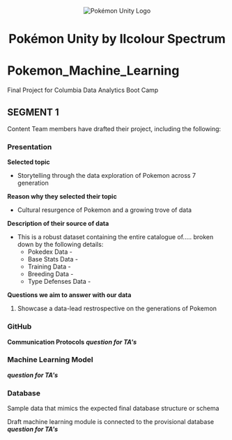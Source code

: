 <p align="center">
  <img alt="Pokémon Unity Logo" src="https://styles.redditmedia.com/t5_39moy/styles/bannerPositionedImage_6is405sk53j01.png" />
  <h1 align="center">Pokémon Unity by IIcolour Spectrum</h1>
  <p align="center">


# Pokemon_Machine_Learning
Final Project for Columbia Data Analytics Boot Camp

## SEGMENT 1 	 	 		
Content
Team members have drafted their project, including the following:					

### __Presentation__
**Selected topic**
 - Storytelling through the data exploration of Pokemon across 7 generation 

**Reason why they selected their topic**
- Cultural resurgence of Pokemon and a growing trove of data

**Description of their source of data**
- This is a robust dataset containing the entire catalogue of..... broken down by the following details:
  - Pokedex Data - 
  - Base Stats Data - 
  - Training Data - 
  - Breeding Data - 
  - Type Defenses Data - 


**Questions we aim to answer with our data**					
1. Showcase a data-lead restrospective on the generations of Pokemon 


### __GitHub__
**Communication Protocols** 
***question for TA's***

### Machine Learning Model
***question for TA's***


### Database

Sample data that mimics the expected final database structure or schema



Draft machine learning module is connected to the provisional database
***question for TA's***











